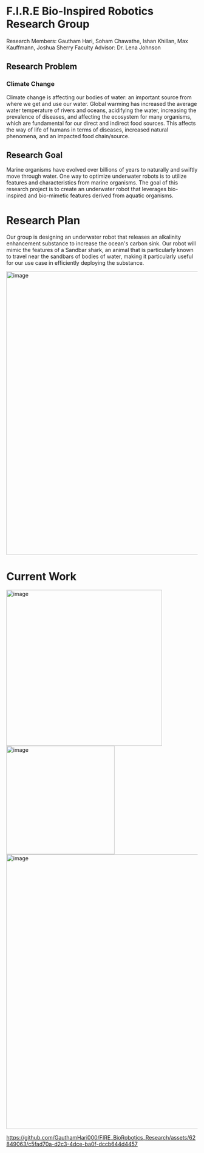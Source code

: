 # F.I.R.E Bio-Inspired Robotics Research Group 
Research Members: Gautham Hari, Soham Chawathe, Ishan Khillan, Max Kauffmann, Joshua Sherry
Faculty Advisor: Dr. Lena Johnson

## Research Problem
### Climate Change
Climate change is affecting our bodies of water: an important source from where we get and use our water. Global warming  has increased the average water temperature of rivers and oceans, acidifying the water, increasing the prevalence of diseases, and affecting the ecosystem for many organisms, which are fundamental for our direct and indirect food sources. This affects the way of life of humans in terms of diseases, increased natural phenomena, and an impacted food chain/source. 

## Research Goal
Marine organisms have evolved over billions of years to naturally and swiftly move through water. One way to optimize underwater robots is to utilize features and characteristics from marine organisms. The goal of this research project is to create an underwater robot that leverages bio-inspired and bio-mimetic features derived from aquatic organisms.

# Research Plan
Our group is designing an underwater robot that releases an alkalinity enhancement substance to increase the ocean's carbon sink. Our robot will mimic the features of a Sandbar shark, an animal that is particularly known to travel near the sandbars of bodies of water, making it particularly useful for our use case in efficiently deploying the substance.  

<img width="745" alt="image" src="https://github.com/GauthamHari000/FIRE_BioRobotics_Research/assets/62849063/5438587a-d045-460d-b33a-c67e7734d17b">


# Current Work

<img width="410" alt="image" src="https://github.com/GauthamHari000/FIRE_BioRobotics_Research/assets/62849063/aad7e55f-1470-4acb-91b4-ba6c1c21463c">

<img width="285" alt="image" src="https://github.com/GauthamHari000/FIRE_BioRobotics_Research/assets/62849063/53342c03-f673-4356-b91c-ab0d290aea5c">

<img width="722" alt="image" src="https://github.com/GauthamHari000/FIRE_BioRobotics_Research/assets/62849063/b347860f-7b6c-419b-bc53-fdc651a52cc2">



https://github.com/GauthamHari000/FIRE_BioRobotics_Research/assets/62849063/c5fad70a-d2c3-4dce-ba0f-dccb644d4457


